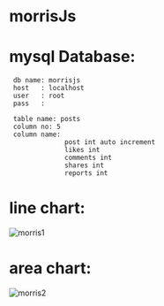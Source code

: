 # morrisJs
# mysql Database:
     db name: morrisjs
     host   : localhost
     user   : root
     pass   :
     
     table name: posts
     column no: 5
     column name: 
                  post int auto increment
                  likes int
                  comments int
                  shares int 
                  reports int
# line chart:
  ![morris1](https://user-images.githubusercontent.com/18087611/44220214-c910e600-a19f-11e8-9970-910f3c40d024.JPG)
# area chart:
  ![morris2](https://user-images.githubusercontent.com/18087611/44220229-d037f400-a19f-11e8-9db0-fede68ff838b.JPG)
